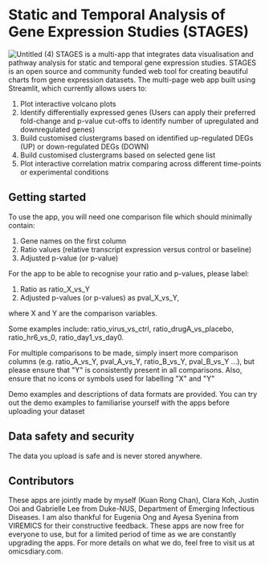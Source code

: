 # Static and Temporal Analysis of Gene Expression Studies (STAGES)
![Untitled (4)](https://user-images.githubusercontent.com/91276553/141084154-7d84695a-b220-43c5-bd41-08a38fd0ec70.png)
STAGES is a multi-app that integrates data visualisation and pathway analysis for static and temporal gene expression studies. STAGES is an open source and community funded web tool for creating beautiful charts from gene expression datasets. The multi-page web app built using Streamlit, which currently allows users to:
1. Plot interactive volcano plots
2. Identify differentially expressed genes (Users can apply their preferred fold-change and p-value cut-offs to identify number of upregulated and downregulated genes)
3. Build customised clustergrams based on identified up-regulated DEGs (UP) or down-regulated DEGs (DOWN)
4. Build customised clustergrams based on selected gene list
5. Plot interactive correlation matrix comparing across different time-points or experimental conditions

## Getting started
To use the app, you will need one comparison file which should minimally contain:
1. Gene names on the first column
2. Ratio values (relative transcript expression versus control or baseline)
3. Adjusted p-value (or p-value)

For the app to be able to recognise your ratio and p-values, please label:
1. Ratio as ratio_X_vs_Y
2. Adjusted p-values (or p-values) as pval_X_vs_Y,

where X and Y are the comparison variables. 

Some examples include: ratio_virus_vs_ctrl, ratio_drugA_vs_placebo, ratio_hr6_vs_0, ratio_day1_vs_day0. 

For multiple comparisons to be made, simply insert more comparison columns (e.g. ratio_A_vs_Y, pval_A_vs_Y, ratio_B_vs_Y, pval_B_vs_Y ...), but please ensure that  "Y" is consistently present in all comparisons. Also, ensure that no icons or symbols used for labelling "X" and "Y"

Demo examples and descriptions of data formats are provided. You can try out the demo examples to familiarise yourself with the apps before uploading your dataset

## Data safety and security
The data you upload is safe and is never stored anywhere.

## Contributors
These apps are jointly made by myself (Kuan Rong Chan), Clara Koh, Justin Ooi and Gabrielle Lee from Duke-NUS, Department of Emerging Infectious Diseases. I am also thankful for Eugenia Ong and Ayesa Syenina from VIREMICS for their constructive feedback. These apps are now free for everyone to use, but for a limited period of time as we are constantly upgrading the apps. For more details on what we do, feel free to visit us at omicsdiary.com.
